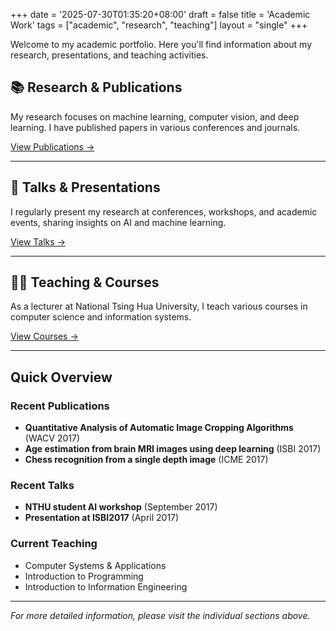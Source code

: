 +++
date = '2025-07-30T01:35:20+08:00'
draft = false
title = 'Academic Work'
tags = ["academic", "research", "teaching"]
layout = "single"
+++

Welcome to my academic portfolio. Here you'll find information about my research, presentations, and teaching activities.

## 📚 Research & Publications

My research focuses on machine learning, computer vision, and deep learning. I have published papers in various conferences and journals.

[View Publications →](/academic/publications/)

---

## 🎤 Talks & Presentations  

I regularly present my research at conferences, workshops, and academic events, sharing insights on AI and machine learning.

[View Talks →](/academic/talks/)

---

## 👨‍🏫 Teaching & Courses

As a lecturer at National Tsing Hua University, I teach various courses in computer science and information systems.

[View Courses →](/academic/teaching/)

---

## Quick Overview

### Recent Publications
- **Quantitative Analysis of Automatic Image Cropping Algorithms** (WACV 2017)
- **Age estimation from brain MRI images using deep learning** (ISBI 2017)
- **Chess recognition from a single depth image** (ICME 2017)

### Recent Talks
- **NTHU student AI workshop** (September 2017)
- **Presentation at ISBI2017** (April 2017)

### Current Teaching
- Computer Systems & Applications
- Introduction to Programming
- Introduction to Information Engineering

---

*For more detailed information, please visit the individual sections above.*
